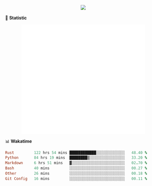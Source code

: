 <!-- https://github.com/DenverCoder1/readme-typing-svg -->
<p align="center">
<img src="https://readme-typing-svg.demolab.com?font=Orbitron&size=25&pause=1000&center=true&vCenter=true&random=false&width=600&lines=Welcome+to+my+GitHub+profile+page!" />



🌟 **Statistic**

<p align="center">
  <img width="400" align="top" src="https://github.com/fllesser/fllesser/blob/main/left.svg" />
  <img width="400" align="top" src="https://github.com/fllesser/fllesser/blob/main/right.svg" />
</p>


📊 **Wakatime**
<!--START_SECTION:waka-->

```ruby
Rust         122 hrs 54 mins ████████████░░░░░░░░░░░░░   48.40 %
Python       84 hrs 19 mins  ████████▒░░░░░░░░░░░░░░░░   33.20 %
Markdown     6 hrs 51 mins   ▓░░░░░░░░░░░░░░░░░░░░░░░░   02.70 %
Bash         40 mins         ░░░░░░░░░░░░░░░░░░░░░░░░░   00.27 %
Other        26 mins         ░░░░░░░░░░░░░░░░░░░░░░░░░   00.18 %
Git Config   16 mins         ░░░░░░░░░░░░░░░░░░░░░░░░░   00.11 %
```

<!--END_SECTION:waka-->

